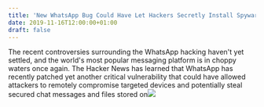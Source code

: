 ```yaml
---
title: 'New WhatsApp Bug Could Have Let Hackers Secretly Install Spyware On Your Devices'
date: 2019-11-16T12:00:00+01:00
draft: false
---
```


The recent controversies surrounding the WhatsApp hacking haven't yet settled, and the world's most popular messaging platform is in choppy waters once again. The Hacker News has learned that WhatsApp has recently patched yet another critical vulnerability that could have allowed attackers to remotely compromise targeted devices and potentially steal secured chat messages and files stored on![](http://feeds.feedburner.com/~r/TheHackersNews/~4/Eww7jYHe3Qg)